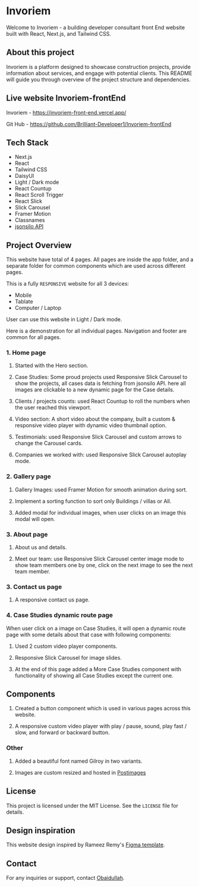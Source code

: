 # Invoriem

Welcome to Invoriem - a building developer consultant front End website built with React, Next.js, and Tailwind CSS.

## About this project

Invoriem is a platform designed to showcase construction projects, provide information about services, and engage with potential clients. This README will guide you through overview of the project structure and dependencies.

## Live website Invoriem-frontEnd

Invoriem - https://invoriem-front-end.vercel.app/

Git Hub - https://github.com/Brilliant-Developer1/Invoriem-frontEnd

## Tech Stack

- Next.js
- React
- Tailwind CSS
- DaisyUI
- Light / Dark mode
- React Countup
- React Scroll Trigger
- React Slick
- Slick Carousel
- Framer Motion
- Classnames
- [jsonsilo API](https://jsonsilo.com)

## Project Overview

This website have total of 4 pages.
All pages are inside the app folder, and a separate folder for common components which are used across different pages.

This is a fully `RESPONSIVE` website for all 3 devices:

- Mobile
- Tablate
- Computer / Laptop

User can use this website in Light / Dark mode.

Here is a demonstration for all individual pages.
Navigation and footer are common for all pages.

### 1. Home page

1.  Started with the Hero section.

2.  Case Studies: Some proud projects used Responsive Slick Carousel to show the projects, all cases data is fetching from jsonsilo API. here all images are clickable to a new dynamic page for the Case details.

3.  Clients / projects counts: used React Countup to roll the numbers when the user reached this viewport.

4.  Video section: A short video about the company, built a custom & responsive video player with dynamic video thumbnail option.

5.  Testimonials: used Responsive Slick Carousel and custom arrows to change the Carousel cards.

6.  Companies we worked with: used Responsive Slick Carousel autoplay mode.

### 2. Gallery page

1. Gallery Images: used Framer Motion for smooth animation during sort.

2. Implement a sorting function to sort only Buildings / villas or All.

3. Added modal for individual images, when user clicks on an image this modal will open.

### 3. About page

1. About us and details.

2. Meet our team: use Responsive Slick Carousel center image mode to show team members one by one, click on the next image to see the next team member.

### 3. Contact us page

1. A responsive contact us page.

### 4. Case Studies dynamic route page

When user click on a image on Case Studies, it will open a dynamic route page with some details about that case with following components:

1. Used 2 custom video player components.

2. Responsive Slick Carousel for image slides.

3. At the end of this page added a More Case Studies component with functionality of showing all Case Studies except the current one.

## Components

1. Created a button component which is used in various pages across this website.

2. A responsive custom video player with play / pause, sound, play fast / slow, and forward or backward button.

### Other

1. Added a beautiful font named Gilroy in two variants.

2. Images are custom resized and hosted in [Postimages](https://postimages.org)

## License

This project is licensed under the MIT License. See the `LICENSE` file for details.

## Design inspiration

This website design inspired by Rameez Remy's [Figma template](https://dribbble.com/shots/18755891-Property-Developer-Portfolio-Freebie).

## Contact

For any inquiries or support, contact [Obaidullah](mailto:email2obaidul@gmail.com).
